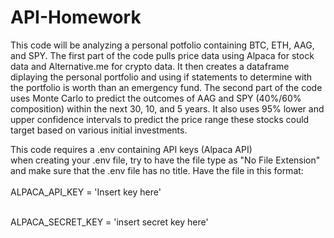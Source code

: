 # API-Homework
This code will be analyzing a personal potfolio containing BTC, ETH, AAG, and SPY.
The first part of the code pulls price data using Alpaca for stock data and Alternative.me for crypto data.
It then creates a dataframe diplaying the personal portfolio and using if statements to determine with the portfolio is worth than an emergency fund.
The second part of the code uses Monte Carlo to predict the outcomes of AAG and SPY (40%/60% composition) within the next 30, 10, and 5 years. 
It also uses 95% lower and upper confidence intervals to predict the price range these stocks could target based on various initial investments. 

This code requires a .env containing API keys (Alpaca API)</br>
when creating your .env file, try to have the file type as "No File Extension" and make sure that the .env file has no title. Have the file in this format:</br></br>
ALPACA_API_KEY = 'Insert key here'</br></br>

ALPACA_SECRET_KEY = 'insert secret key here'</br></br>

